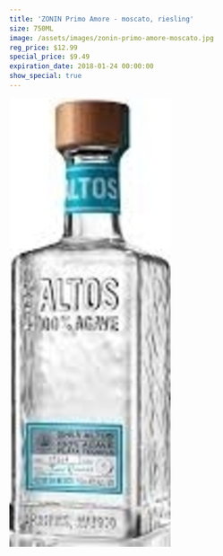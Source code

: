 ```yaml
---
title: 'ZONIN Primo Amore - moscato, riesling'
size: 750ML
image: /assets/images/zonin-primo-amore-moscato.jpg
reg_price: $12.99
special_price: $9.49
expiration_date: 2018-01-24 00:00:00
show_special: true
---
```



![](/assets/images/versions/olmeca-2-1---x----288-800x---.jpg)